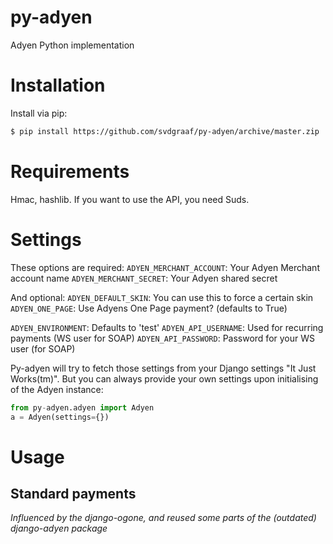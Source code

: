 py-adyen
========

Adyen Python implementation

Installation
============

Install via pip:
```bash
$ pip install https://github.com/svdgraaf/py-adyen/archive/master.zip
```

Requirements
============
Hmac, hashlib. If you want to use the API, you need Suds.

Settings
========

These options are required:
`ADYEN_MERCHANT_ACCOUNT`: Your Adyen Merchant account name
`ADYEN_MERCHANT_SECRET`: Your Adyen shared secret

And optional:
`ADYEN_DEFAULT_SKIN`: You can use this to force a certain skin
`ADYEN_ONE_PAGE`: Use Adyens One Page payment? (defaults to True)

`ADYEN_ENVIRONMENT`: Defaults to 'test'
`ADYEN_API_USERNAME`: Used for recurring payments (WS user for SOAP)
`ADYEN_API_PASSWORD`: Password for your WS user (for SOAP)

Py-adyen will try to fetch those settings from your Django settings "It Just Works(tm)". But you can always provide your own settings upon initialising of the Adyen instance:

```python
from py-adyen.adyen import Adyen
a = Adyen(settings={})
```


Usage
=====


Standard payments
-----------------



*Influenced by the django-ogone, and reused some parts of the (outdated) django-adyen package*